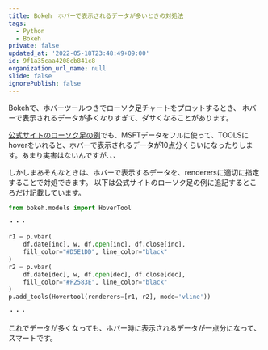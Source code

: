 ```yaml
---
title: Bokeh　ホバーで表示されるデータが多いときの対処法
tags:
  - Python
  - Bokeh
private: false
updated_at: '2022-05-18T23:48:49+09:00'
id: 9f1a35caa4208cb841c8
organization_url_name: null
slide: false
ignorePublish: false
---
```

Bokehで、ホバーツールつきでローソク足チャートをプロットするとき、
ホバーで表示されるデータが多くなりすぎて、ダサくなることがあります。

[公式サイトのローソク足の例](https://docs.bokeh.org/en/latest/docs/gallery/candlestick.html)でも、MSFTデータをフルに使って、TOOLSにhoverをいれると、ホバーで表示されるデータが10点分くらいになったりします。あまり実害はないんですが、、、

しかしまあそんなときは、ホバーで表示するデータを、renderersに適切に指定することで対処できます。
以下は公式サイトのローソク足の例に追記するところだけ記載しています。

```python
from bokeh.models import HoverTool

・・・

r1 = p.vbar(
    df.date[inc], w, df.open[inc], df.close[inc],
    fill_color="#D5E1DD", line_color="black"
)
r2 = p.vbar(
    df.date[dec], w, df.open[dec], df.close[dec],
    fill_color="#F2583E", line_color="black"
)
p.add_tools(Hovertool(renderers=[r1, r2], mode='vline'))

・・・
```

これでデータが多くなっても、ホバー時に表示されるデータが一点分になって、スマートです。
